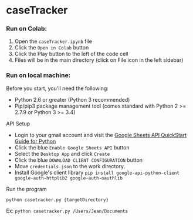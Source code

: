# caseTracker

### Run on Colab:
1. Open the `caseTracker.ipynb` file
2. Click the `Open in Colab` button
3. Click the Play button to the left of the code cell
4. Files will be in the main directory (click on File icon in the left sidebar)

### Run on local machine:

Before you start, you'll need the following:

-   Python 2.6 or greater (Python 3 recommended)
-   Pip/pip3 package management tool (comes standard with Python 2 >= 2.7.9 or Python 3 >= 3.4)

API Setup

* Login to your gmail account and visit the [Google Sheets API QuickStart Guide for Python](https://developers.google.com/sheets/api/quickstart/python)
* Click the blue `Enable Google Sheets API` button
* Select the `Desktop App` and click `Create`
* Click the blue `DOWNLOAD CLIENT CONFIGURATION` button
* Move `credentials.json` to the work directory. 
* Install Google's client library `pip install google-api-python-client google-auth-httplib2 google-auth-oauthlib`

Run the program

`python casetracker.py {targetDirectory}`

Ex: `python casetracker.py /Users/Jean/Documents`

